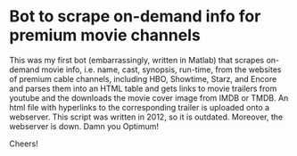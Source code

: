 # Bot to scrape on-demand info for premium movie channels

This was my first bot (embarrassingly, written in Matlab) that scrapes 
on-demand movie info, i.e. name, cast, synopsis, run-time, from the 
websites of premium cable channels, including HBO, Showtime, Starz, and 
Encore and parses them into an HTML table and gets links to movie trailers 
from youtube and the downloads the movie cover image from IMDB or TMDB. 
An html file with hyperlinks to the corresponding trailer is uploaded onto 
a webserver.  This script was written in 2012, so it is outdated. 
Moreover, the webserver is down. Damn you Optimum!

Cheers!
